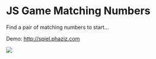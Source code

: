 JS Game Matching Numbers
========================

Find a pair of matching numbers to start...

Demo: http://spiel.phaziz.com

<img src="http://static.phaziz.com/spiel-phaziz-com.png">

